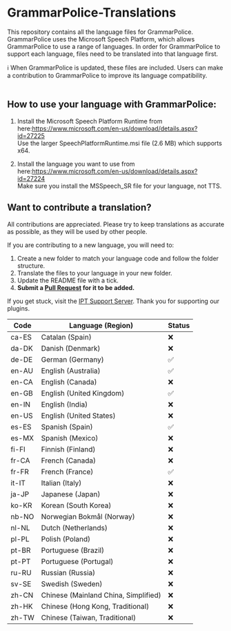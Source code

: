 # GrammarPolice-Translations
This repository contains all the language files for GrammarPolice. <br>
GrammarPolice uses the Microsoft Speech Platform, which allows GrammarPolice to use a range of languages. In order for GrammarPolice to support each language, files need to be translated into that language first.

ℹ️ When GrammarPolice is updated, these files are included. Users can make a contribution to GrammarPolice to improve its language compatibility.<br><br>

## How to use your language with GrammarPolice:
1. Install the Microsoft Speech Platform Runtime from here:https://www.microsoft.com/en-us/download/details.aspx?id=27225
 <br>Use the larger SpeechPlatformRuntime.msi file (2.6 MB) which supports x64.

2. Install the language you want to use from here:https://www.microsoft.com/en-us/download/details.aspx?id=27224
 <br>Make sure you install the MSSpeech_SR file for your language, not TTS.

## Want to contribute a translation?
All contributions are appreciated. Please try to keep translations as accurate as possible, as they will be used by other people.

If you are contributing to a new language, you will need to:
1. Create a new folder to match your language code and follow the folder structure.
2. Translate the files to your language in your new folder.
3. Update the README file with a tick.
4. **Submit a [Pull Request](https://docs.github.com/en/pull-requests/collaborating-with-pull-requests/proposing-changes-to-your-work-with-pull-requests/creating-a-pull-request) for it to be added.**

If you get stuck, visit the [IPT Support Server](https://discord.gg/AuJCUag). Thank you for supporting our plugins. 

| Code   | Language (Region)                            | Status |
|--------|----------------------------------------------|--------|
| ca-ES  | Catalan (Spain)                              | ❌     |
| da-DK  | Danish (Denmark)                             | ❌     |
| de-DE  | German (Germany)                             | ✅     |
| en-AU  | English (Australia)                          | ✅     |
| en-CA  | English (Canada)                             |  ❌     |
| en-GB  | English (United Kingdom)                     | ✅     |
| en-IN  | English (India)                              |  ❌     |
| en-US  | English (United States)                      | ❌     |
| es-ES  | Spanish (Spain)                              | ✅     |
| es-MX  | Spanish (Mexico)                             | ❌     |
| fi-FI  | Finnish (Finland)                            | ❌     |
| fr-CA  | French (Canada)                              | ❌     |
| fr-FR  | French (France)                              | ✅     |
| it-IT  | Italian (Italy)                              | ❌     |
| ja-JP  | Japanese (Japan)                             | ❌     |
| ko-KR  | Korean (South Korea)                         | ❌     |
| nb-NO  | Norwegian Bokmål (Norway)                    | ❌     |
| nl-NL  | Dutch (Netherlands)                          | ❌     |
| pl-PL  | Polish (Poland)                              | ❌     |
| pt-BR  | Portuguese (Brazil)                          | ❌     |
| pt-PT  | Portuguese (Portugal)                        | ❌     |
| ru-RU  | Russian (Russia)                             | ❌     |
| sv-SE  | Swedish (Sweden)                             | ❌     |
| zh-CN  | Chinese (Mainland China, Simplified)         | ❌     |
| zh-HK  | Chinese (Hong Kong, Traditional)             | ❌     |
| zh-TW  | Chinese (Taiwan, Traditional)                | ❌     |

